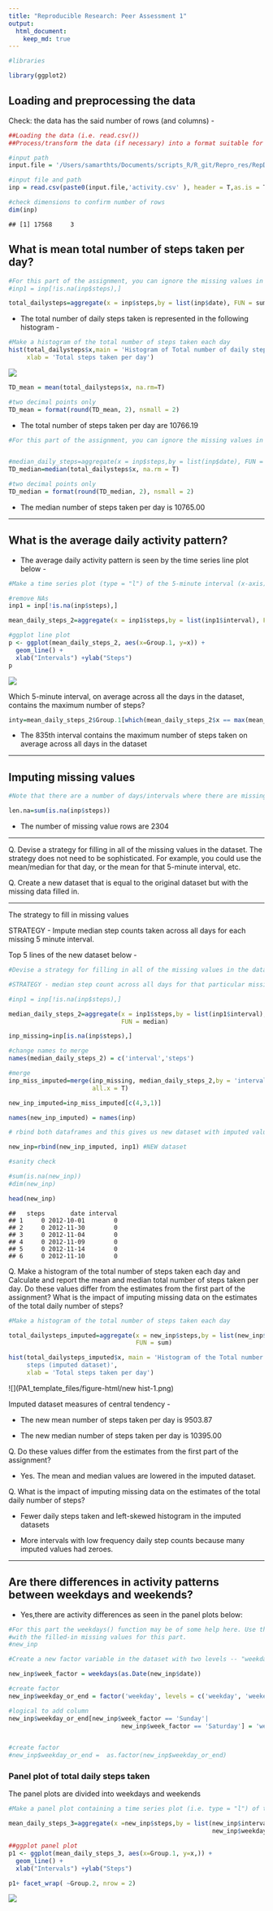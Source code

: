 ```yaml
---
title: "Reproducible Research: Peer Assessment 1"
output: 
  html_document:
    keep_md: true
---
```





```r
#libraries

library(ggplot2)
```

## Loading and preprocessing the data

Check: the data has the said number of rows (and columns) - 


```r
##Loading the data (i.e. read.csv())
##Process/transform the data (if necessary) into a format suitable for your analysis

#input path
input.file = '/Users/samarthts/Documents/scripts_R/R_git/Repro_res/RepData_assignment_STS/RepData_PeerAssessment1/'

#input file and path 
inp = read.csv(paste0(input.file,'activity.csv' ), header = T,as.is = T)

#check dimensions to confirm number of rows
dim(inp)
```

```
## [1] 17568     3
```

## What is mean total number of steps taken per day?


```r
#For this part of the assignment, you can ignore the missing values in the dataset.
#inp1 = inp[!is.na(inp$steps),]

total_dailysteps=aggregate(x = inp$steps,by = list(inp$date), FUN = sum)
```

- The total number of daily steps taken is represented in the following histogram - 


```r
#Make a histogram of the total number of steps taken each day
hist(total_dailysteps$x,main = 'Histogram of Total number of daily steps', 
     xlab = 'Total steps taken per day')
```

![](PA1_template_files/figure-html/hist_TDS-1.png)<!-- -->



```r
TD_mean = mean(total_dailysteps$x, na.rm=T)

#two decimal points only
TD_mean = format(round(TD_mean, 2), nsmall = 2)
```

- The total number of steps taken per day are 10766.19


```r
#For this part of the assignment, you can ignore the missing values in the dataset.


#median_daily_steps=aggregate(x = inp$steps,by = list(inp$date), FUN = mean)
TD_median=median(total_dailysteps$x, na.rm = T)

#two decimal points only
TD_median = format(round(TD_median, 2), nsmall = 2)
```

- The median number of steps taken per day is 10765.00 

------

## What is the average daily activity pattern?

- The average daily activity pattern is seen by the time series line plot below -


```r
#Make a time series plot (type = "l") of the 5-minute interval (x-axis) and the average number of steps taken, averaged across all days (y-axis)

#remove NAs
inp1 = inp[!is.na(inp$steps),]

mean_daily_steps_2=aggregate(x = inp1$steps,by = list(inp1$interval), FUN = mean)

#ggplot line plot 
p <- ggplot(mean_daily_steps_2, aes(x=Group.1, y=x)) +
  geom_line() + 
  xlab("Intervals") +ylab("Steps")
p
```

![](PA1_template_files/figure-html/time_series_plot-1.png)<!-- -->

Which 5-minute interval, on average across all the days in the dataset, contains the maximum number of steps?


```r
inty=mean_daily_steps_2$Group.1[which(mean_daily_steps_2$x == max(mean_daily_steps_2$x))]
```

- The 835th interval contains the maximum number of steps taken on average across all days in the dataset  

-----------

## Imputing missing values


```r
#Note that there are a number of days/intervals where there are missing values (coded as NA). The presence of missing days may introduce bias into some calculations or summaries of the data. Calculate and report the total number of missing values in the dataset (i.e. the total number of rows with NAs). 

len.na=sum(is.na(inp$steps))
```

- The number of missing value rows are 2304

-------

Q. Devise a strategy for filling in all of the missing values in the dataset. The strategy does not need to be sophisticated. For example, you could use the mean/median for that day, or the mean for that 5-minute interval, etc.

Q. Create a new dataset that is equal to the original dataset but with the missing data filled in.

-------

The strategy to fill in missing values 

STRATEGY - Impute median step counts taken across all days  for each missing 5 minute interval. 

Top 5 lines of the new dataset below -


```r
#Devise a strategy for filling in all of the missing values in the dataset. The strategy does not need to be sophisticated. For example, you could use the mean/median for that day, or the mean for that 5-minute interval, etc. Create a new dataset that is equal to the original dataset but with the missing data filled in.

#STRATEGY - median step count across all days for that particular missing 5 minute interval 

#inp1 = inp[!is.na(inp$steps),]

median_daily_steps_2=aggregate(x = inp1$steps,by = list(inp1$interval), 
                               FUN = median)

inp_missing=inp[is.na(inp$steps),]

#change names to merge
names(median_daily_steps_2) = c('interval','steps')

#merge 
inp_miss_imputed=merge(inp_missing, median_daily_steps_2,by = 'interval', 
                       all.x = T)

new_inp_imputed=inp_miss_imputed[c(4,3,1)]

names(new_inp_imputed) = names(inp)

# rbind both dataframes and this gives us new dataset with imputed values - 

new_inp=rbind(new_inp_imputed, inp1) #NEW dataset 

#sanity check

#sum(is.na(new_inp))
#dim(new_inp)

head(new_inp)
```

```
##   steps       date interval
## 1     0 2012-10-01        0
## 2     0 2012-11-30        0
## 3     0 2012-11-04        0
## 4     0 2012-11-09        0
## 5     0 2012-11-14        0
## 6     0 2012-11-10        0
```

Q. Make a histogram of the total number of steps taken each day and Calculate 
and report the mean and median total number of steps taken per day. Do these 
values differ from the estimates from the first part of the assignment? What is 
the impact of imputing missing data on the estimates of the total daily number 
of steps?


```r
#Make a histogram of the total number of steps taken each day 

total_dailysteps_imputed=aggregate(x = new_inp$steps,by = list(new_inp$date), 
                                   FUN = sum)

hist(total_dailysteps_imputed$x, main = 'Histogram of the Total number of daily 
     steps (imputed dataset)', 
     xlab = 'Total steps taken per day')
```

![](PA1_template_files/figure-html/new hist-1.png)<!-- -->

Imputed dataset measures of central tendency - 

- The new mean number of steps taken per day is 9503.87 

- The new median number of steps taken per day is 10395.00 

Q. Do these values differ from the estimates from the first part of 
the assignment? 

- Yes. The mean and median values are lowered in the imputed dataset.

Q. What is the impact of imputing missing data on the estimates of the total 
daily number of steps?

- Fewer daily steps taken and left-skewed histogram in the imputed datasets  

- More intervals with low frequency daily step counts because many imputed values had zeroes.

--------

## Are there differences in activity patterns between weekdays and weekends?

- Yes,there are activity differences as seen in the panel plots below:


```r
#For this part the weekdays() function may be of some help here. Use the dataset 
#with the filled-in missing values for this part.
#new_inp

#Create a new factor variable in the dataset with two levels -- "weekday" and "weekend" indicating whether a given date is a weekday or weekend day.

new_inp$week_factor = weekdays(as.Date(new_inp$date))

#create factor 
new_inp$weekday_or_end = factor('weekday', levels = c('weekday', 'weekend'))

#logical to add column
new_inp$weekday_or_end[new_inp$week_factor == 'Sunday'| 
                               new_inp$week_factor == 'Saturday'] = 'weekend'


#create factor 
#new_inp$weekday_or_end =  as.factor(new_inp$weekday_or_end)
```

### Panel plot of total daily steps taken

The panel plots are divided into weekdays and weekends 


```r
#Make a panel plot containing a time series plot (i.e. type = "l") of the 5-minute interval (x-axis) and the average number of steps taken, averaged across all weekday days or weekend days (y-axis). The plot should look something like the following, which was created using simulated data:

mean_daily_steps_3=aggregate(x =new_inp$steps,by = list(new_inp$interval,
                                                        new_inp$weekday_or_end),FUN = mean)

##ggplot panel plot
p1 <- ggplot(mean_daily_steps_3, aes(x=Group.1, y=x,)) +
  geom_line() + 
  xlab("Intervals") +ylab("Steps")

p1+ facet_wrap( ~Group.2, nrow = 2)
```

![](PA1_template_files/figure-html/panels-1.png)<!-- -->

